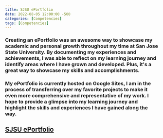 ```yaml
---
title: SJSU ePortfolio
date: 2022-08-05 12:00:00 -500
categories: [Competencies]
tags: [Competencies]
---
```


### Creating an ePortfolio was an awesome way to showcase my academic and personal growth throughout my time at San Jose State University. By documenting my experiences and achievements, I was able to reflect on my learning journey and identify areas where I have grown and developed. Plus, it's a great way to showcase my skills and accomplishments.

### My ePortfolio is currently hosted on Google Sites, I am in the process of transferring over my favorite projects to make it even more comprehensive and representative of my work. I hope to provide a glimpse into my learning journey and highlight the skills and experiences I have gained along the way.

## [SJSU ePortfolio](https://sites.google.com/view/michelle-s-navarro-sjsu-mlis/home)